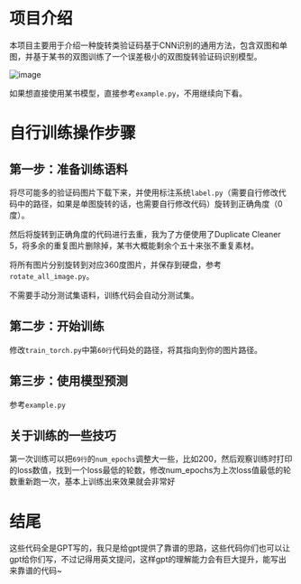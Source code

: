 # 项目介绍

本项目主要用于介绍一种旋转类验证码基于CNN识别的通用方法，包含双图和单图，并基于某书的双图训练了一个误差极小的双图旋转验证码识别模型。

![image](https://github.com/8yteDance/RotateCaptcha/assets/164896531/961218cd-746e-4d28-8786-601eaf283ba7)

如果想直接使用某书模型，直接参考`example.py`，不用继续向下看。

# 自行训练操作步骤

## 第一步：准备训练语料

将尽可能多的验证码图片下载下来，并使用标注系统`label.py`（需要自行修改代码中的路径，如果是单图旋转的话，也需要自行修改代码）旋转到正确角度（0度）。

然后将旋转到正确角度的代码进行去重，我为了方便使用了Duplicate Cleaner 5，将多余的重复图片删除掉，某书大概能剩余个五十来张不重复素材。

将所有图片分别旋转到对应360度图片，并保存到硬盘，参考`rotate_all_image.py`。

不需要手动分测试集语料，训练代码会自动分测试集。

## 第二步：开始训练

修改`train_torch.py`中第`60行`代码处的路径，将其指向到你的图片路径。

## 第三步：使用模型预测

参考`example.py`

## 关于训练的一些技巧

第一次训练可以把`69行`的`num_epochs`调整大一些，比如200，然后观察训练时打印的loss数值，找到一个loss最低的轮数，修改num_epochs为上次loss值最低的轮数重新跑一次，基本上训练出来效果就会非常好

# 结尾

这些代码全是GPT写的，我只是给gpt提供了靠谱的思路，这些代码你们也可以让gpt给你们写，不过记得用英文提问，这样gpt的理解能力会有巨大提升，能写出来靠谱的代码~
